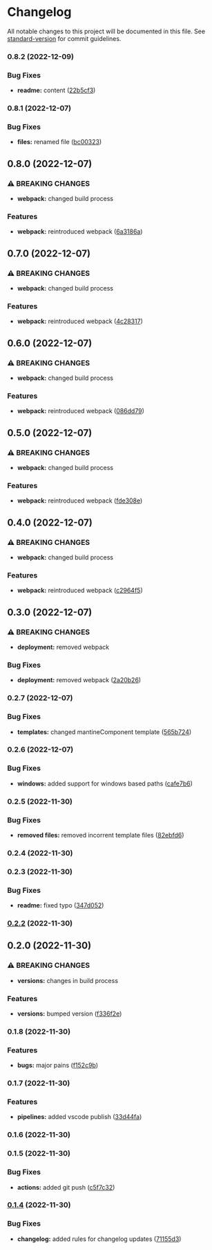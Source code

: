 # Changelog

All notable changes to this project will be documented in this file. See [standard-version](https://github.com/conventional-changelog/standard-version) for commit guidelines.

### 0.8.2 (2022-12-09)


### Bug Fixes

* **readme:** content ([22b5cf3](https://github.com/simpel/little-template-maker/commit/22b5cf339a7452a6ab62d974ef4f5e22c66186aa))

### 0.8.1 (2022-12-07)


### Bug Fixes

* **files:** renamed file ([bc00323](https://github.com/simpel/little-template-maker/commit/bc003237e2bf0e1c7673ed5162b0a004de285513))

## 0.8.0 (2022-12-07)


### ⚠ BREAKING CHANGES

* **webpack:** changed build process

### Features

* **webpack:** reintroduced webpack ([6a3186a](https://github.com/simpel/little-template-maker/commit/6a3186aee09ff5cc0d2e0135a21a2243063777e6))

## 0.7.0 (2022-12-07)


### ⚠ BREAKING CHANGES

* **webpack:** changed build process

### Features

* **webpack:** reintroduced webpack ([4c28317](https://github.com/simpel/little-template-maker/commit/4c28317f9ab53389f40e538bf9656b74242ab49e))

## 0.6.0 (2022-12-07)


### ⚠ BREAKING CHANGES

* **webpack:** changed build process

### Features

* **webpack:** reintroduced webpack ([086dd79](https://github.com/simpel/little-template-maker/commit/086dd795c099ef75177074611447399d1c640b07))

## 0.5.0 (2022-12-07)


### ⚠ BREAKING CHANGES

* **webpack:** changed build process

### Features

* **webpack:** reintroduced webpack ([fde308e](https://github.com/simpel/little-template-maker/commit/fde308ec4ce02e48fa0d509c95efded31e8cd1ae))

## 0.4.0 (2022-12-07)


### ⚠ BREAKING CHANGES

* **webpack:** changed build process

### Features

* **webpack:** reintroduced webpack ([c2964f5](https://github.com/simpel/little-template-maker/commit/c2964f54f4119e5743a29dbb8a5c426a43d5b98d))

## 0.3.0 (2022-12-07)


### ⚠ BREAKING CHANGES

* **deployment:** removed webpack

### Bug Fixes

* **deployment:** removed webpack ([2a20b26](https://github.com/simpel/little-template-maker/commit/2a20b26a57047f0fa1cf1d14eff5cf6f0a1173b5))

### 0.2.7 (2022-12-07)


### Bug Fixes

* **templates:** changed mantineComponent template ([565b724](https://github.com/simpel/little-template-maker/commit/565b724ad709423b2dea035c5a1598d221ed8004))

### 0.2.6 (2022-12-07)


### Bug Fixes

* **windows:** added support for windows based paths ([cafe7b6](https://github.com/simpel/little-template-maker/commit/cafe7b68cbded2138cbb1d4134a8bcc2f74f8249))

### 0.2.5 (2022-11-30)


### Bug Fixes

* **removed files:** removed incorrent template files ([82ebfd6](https://github.com/simpel/little-template-maker/commit/82ebfd6b68d55b29c67d5269dadf61f7d4ad6b48))

### 0.2.4 (2022-11-30)

### 0.2.3 (2022-11-30)


### Bug Fixes

* **readme:** fixed typo ([347d052](https://github.com/simpel/little-template-maker/commit/347d052558a400f2e696dc339f6856f964fad744))

### [0.2.2](https://github.com/simpel/little-template-maker/compare/v0.2.0...v0.2.2) (2022-11-30)

## 0.2.0 (2022-11-30)


### ⚠ BREAKING CHANGES

* **versions:** changes in build process

### Features

* **versions:** bumped version ([f336f2e](https://github.com/simpel/little-template-maker/commit/f336f2e1f46f68d6224421082e855452640c35a2))

### 0.1.8 (2022-11-30)


### Features

* **bugs:** major pains ([f152c9b](https://github.com/simpel/little-template-maker/commit/f152c9b3bd9a2a2275af72d4796e388ec7c80c11))

### 0.1.7 (2022-11-30)


### Features

* **pipelines:** added vscode publish ([33d44fa](https://github.com/simpel/little-template-maker/commit/33d44faf94c8813550410e65ba7d298903a718c2))

### 0.1.6 (2022-11-30)

### 0.1.5 (2022-11-30)


### Bug Fixes

* **actions:** added git push ([c5f7c32](https://github.com/simpel/little-template-maker/commit/c5f7c3291b72b467a727aedf4772866ed0539ad2))

### [0.1.4](https://github.com/simpel/little-template-maker/commit/compare/v0.1.3...v0.1.4) (2022-11-30)


### Bug Fixes

* **changelog:** added rules for changelog updates ([71155d3](https://github.com/simpel/little-template-maker/commit/71155d3ebf9bb5c169e78b391a7df77478859a08))
